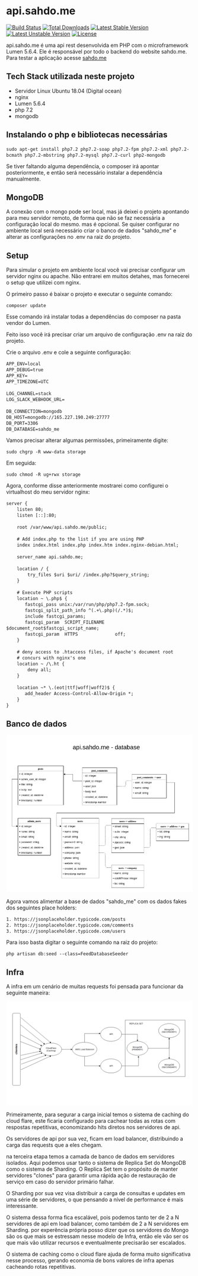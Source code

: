 # api.sahdo.me

[![Build Status](https://travis-ci.org/laravel/lumen-framework.svg)](https://travis-ci.org/laravel/lumen-framework)
[![Total Downloads](https://poser.pugx.org/laravel/lumen-framework/d/total.svg)](https://packagist.org/packages/laravel/lumen-framework)
[![Latest Stable Version](https://poser.pugx.org/laravel/lumen-framework/v/stable.svg)](https://packagist.org/packages/laravel/lumen-framework)
[![Latest Unstable Version](https://poser.pugx.org/laravel/lumen-framework/v/unstable.svg)](https://packagist.org/packages/laravel/lumen-framework)
[![License](https://poser.pugx.org/laravel/lumen-framework/license.svg)](https://packagist.org/packages/laravel/lumen-framework)

api.sahdo.me é uma api rest desenvolvida em PHP com o microframework Lumen 5.6.4. Ele é responsável por todo o backend do website sahdo.me.
Para testar a aplicação acesse [sahdo.me](http://sahdo.me) 

## Tech Stack utilizada neste projeto

- Servidor Linux Ubuntu 18.04 (Digital ocean)
- nginx
- Lumen 5.6.4
- php 7.2
- mongodb

## Instalando o php e bibliotecas necessárias

    sudo apt-get install php7.2 php7.2-soap php7.2-fpm php7.2-xml php7.2-bcmath php7.2-mbstring php7.2-mysql php7.2-curl php2-mongodb

Se tiver faltando alguma dependência, o composer irá apontar posteriormente, e então será necessário instalar a dependência manualmente.

## MongoDB

A conexão com o mongo pode ser local, mas já deixei o projeto apontando para meu servidor remoto, de forma que não se faz necessária a configuração local do mesmo. mas é opcional. Se quiser configurar no ambiente local será necessário criar o banco de dados "sahdo_me" e alterar as configurações no .env na raiz do projeto.

## Setup

Para simular o projeto em ambiente local você vai precisar configurar um servidor nginx ou apache. Não entrarei em muitos detahes, mas fornecerei o setup que utilizei com nginx.

O primeiro passo é baixar o projeto e executar o seguinte comando:

    composer update
        
Esse comando irá instalar todas a dependências do composer na pasta vendor do Lumen.

Feito isso você irá precisar criar um arquivo de configuração .env na raiz do projeto.
    
Crie o arquivo .env e cole a seguinte configuração:

    APP_ENV=local
    APP_DEBUG=true
    APP_KEY=
    APP_TIMEZONE=UTC
    
    LOG_CHANNEL=stack
    LOG_SLACK_WEBHOOK_URL=
    
    DB_CONNECTION=mongodb
    DB_HOST=mongodb://165.227.190.249:27777
    DB_PORT=3306
    DB_DATABASE=sahdo_me
    
Vamos precisar alterar algumas permissões, primeiramente digite:
    
    sudo chgrp -R www-data storage

Em seguida:

    sudo chmod -R ug+rwx storage
                  
Agora, conforme disse anteriormente mostrarei como configurei o virtualhost do meu servidor nginx:

    server {
        listen 80;
        listen [::]:80;
    
        root /var/www/api.sahdo.me/public;
    
        # Add index.php to the list if you are using PHP
        index index.html index.php index.htm index.nginx-debian.html;
    
        server_name api.sahdo.me;
    
        location / {
            try_files $uri $uri/ /index.php?$query_string;
        }
    
        # Execute PHP scripts
        location ~ \.php$ {
           fastcgi_pass unix:/var/run/php/php7.2-fpm.sock;
           fastcgi_split_path_info ^(.+\.php)(/.*)$;
           include fastcgi_params;
           fastcgi_param  SCRIPT_FILENAME    $document_root$fastcgi_script_name;
           fastcgi_param  HTTPS              off;
        }
    
        # deny access to .htaccess files, if Apache's document root
        # concurs with nginx's one
        location ~ /\.ht {
            deny all;
        }
    
        location ~* \.(eot|ttf|woff|woff2)$ {
           add_header Access-Control-Allow-Origin *;
        }
    }
    
## Banco de dados

![Database](extra/database.png)

Agora vamos alimentar a base de dados "sahdo_me" com os dados fakes dos seguintes place holders:

    1. https://jsonplaceholder.typicode.com/posts 
    2. https://jsonplaceholder.typicode.com/comments 
    3. https://jsonplaceholder.typicode.com/users 

Para isso basta digitar o seguinte comando na raiz do projeto:

    php artisan db:seed --class=FeedDatabaseSeeder 

## Infra

A infra em um cenário de muitas requests foi pensada para funcionar da seguinte maneira:

![Database](extra/infra.png)

Primeiramente, para segurar a carga inicial temos o sistema de caching do cloud flare, este ficaria configurado para cachear todas as rotas com respostas repetitivas, economizando hits diretos nos servidores de api.

Os servidores de api por sua vez, ficam em load balancer, distribuindo a carga das requests que a eles chegam.

na terceira etapa temos a camada de banco de dados em servidores isolados. Aqui podemos usar tanto o sistema de Replica Set do MongoDB como o sistema de Sharding. O Replica Set tem o propósito de manter servidores "clones" para garantir uma rápida ação de restauração de serviço em caso do servidor primário falhar.

O Sharding por sua vez visa distribuir a carga de consultas e updates em uma série de servidores, o que pensando a nível de performance é mais interessante.

O sistema dessa forma fica escalável, pois podemos tanto ter de 2 a N servidores de api em load balancer, como também de 2 a N servidores em Sharding. por experência própria posso dizer que os servidores do Mongo são os que mais se estressam nesse modelo de Infra, então ele vão ser os que mais vão utilizar recursos e eventualmente precisarão ser escalados.

O sistema de caching como o cloud flare ajuda de forma muito significativa nesse processo, gerando economia de bons valores de infra apenas cacheando rotas repetitivas. 



